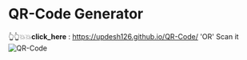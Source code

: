 # QR-Code Generator 

👆👆💥💥**click_here** : https://updesh126.github.io/QR-Code/
'OR' Scan it
  ![QR-Code](https://user-images.githubusercontent.com/77198464/178109197-01cb775a-2124-4f50-91c2-1b7455d466b4.png)
